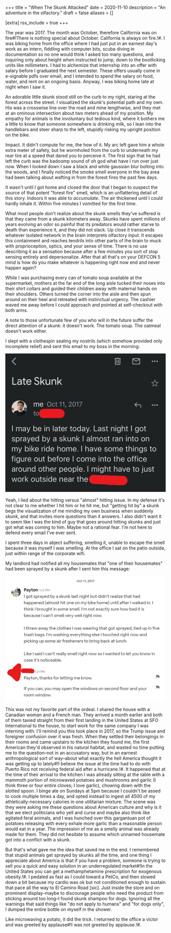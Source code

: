 +++
title = "When The Skunk Attacked"
date = 2020-11-10
description = "An adventure in the olfactory."
draft = false
aliases = []

[extra]
rss_include = true
+++

The year was 2017. The month was October, therefore California was on fire#!There is nothing special about October. California is always on fire.!#. I was biking home from the office where I had just put in an earnest day's work as an intern, fiddling with computer bits, scuba diving in documentation so no one would think I asked too many questions, and inquiring only about height when instructed to jump, down to the bootlicking units like millimeters. I had to alchemize that internship into an offer with salary before I graduated the next semester. These offers usually come in e-signable pdfs over email, and I intended to spend the salary on food, water, and rent on an ongoing basis. Anyway, I was biking home late at night when I saw it.

An adorable little skunk stood still on the curb to my right, staring at the forest across the street. I visualized the skunk's potential path and my own. His was a crosswise line over the road and mine lengthwise, and they met at an ominous intersection about two meters ahead of my position. My empathy for animals is the involuntary but tedious kind, where it bothers me a little to know that someone somewhere is drinking milk, so I lean into the handlebars and steer sharp to the left, stupidly risking my upright position on the bike.

Impact. It didn't compute for me, the how of it. My arc left gave him a whole extra meter of safety, but he wormholed from the curb to underneath my rear tire at a speed that dared you to perceive it. The first sign that he had left the curb was the badoomp sound of oh god what have I run over just now. When I looked down I saw a black and white gaussian blur bolting into the woods, and I finally noticed the smoke smell everyone in the bay area had been talking about wafting in from the forest fires the past few days. 

It wasn't until I got home and closed the door that I began to suspect the source of that potent "forest fire" smell, which is an unflattering detail of this story. Indoors it was able to _accumulate_. The air thickened until I could hardly inhale it. Within five minutes I vomitted for the first time.

What most people don't realize about the skunk smells they've suffered is that they came from a skunk kilometers away. Skunks have spent millions of years evolving an odor so painful that its predators would rather starve to death than experience it, and they did not slack. Up close it transcends whatever isolated network in the brain interprets olfactory input. It escapes this containment and reaches tendrils into other parts of the brain to muck with proprioception, optics, and your sense of time. There is no use describing it as a sensation because after a few minutes you sort of stop sensing entirely and depersonalize. After that all that's on your DEFCON 5 mind is how do you make whatever is happening right now end and never happen again?

While I was purchasing every can of tomato soup available at the supermarket, mothers at the far end of the long aisle tucked their noses into their shirt collars and guided their children away with maternal hands on their shoulders. Others turned the corner into the aisle and then spun around on their heel and retreated with instinctual urgency. The cashier waved me away before I could approach and pointed at self-checkout with both arms.

A note to those unfortunate few of you who will in the future suffer the direct attention of a skunk: it doesn't work. The tomato soup. The oatmeal doesn't work either.

I slept with a clothespin sealing my nostrils (which somehow provided only incomplete relief) and sent this email to my boss in the morning:

![](boss_email.gif)

Yeah, I lied about the hitting versus "almost" hitting issue. In my defense it's not clear to me whether I hit him or he hit me, but "getting hit by" a skunk begs the visualization of me minding my own business when suddenly _skunk_, and that invites more questions than it answers. I also didn't want it to seem like I was the kind of guy that goes around hitting skunks and just got what was coming to him. Maybe not a rational fear. I'm not here to defend every email I've ever sent.

I spent three days in abject suffering, smelling it, unable to escape the smell because it was myself I was smelling. At the office I sat on the patio outside, just within range of the corporate wifi.

My landlord had notified all my housemates that "one of their housemates" had been sprayed by a skunk after I sent him this message:

![](landlord_email.gif)

This was not my favorite part of the ordeal. I shared the house with a Canadian woman and a French man. They arrived a month earlier and both of them taxied straight from their first landing in the United States at SFO International to the house, to start work for the same company I was interning with. I'll remind you this took place in 2017, so the Trump issue and foreigner confusion over it was fresh. When they settled their belongings in their rooms and came upstairs to the kitchen they found me, the first American they'd observed in his natural habitat, and wasted no time putting me to the question–not in an accusatory way, but in an earnest anthropological sort of way–about what exactly the hell America thought it was getting up to lately#!I believe the issue at the time had to do with Puerto Rico not receiving federal aid after a hurricane.!#. It happened that at the time of their arrival to the kitchen I was already sitting at the table with a mammoth portion of microwaved potatoes and mushrooms and garlic (I think three or four entire cloves; I love garlic), chowing down with the slotted spoon. I binge ate on Sundays at 5pm because I couldn't be assed to cook multiple times a day, and opted instead to ingest all 4500 of my athletically-necessary calories in one utilitarian mixture. The scene was they were asking me these questions about American culture and why is it that we elect politicians who yell and curse and maybe also think like agitated feral animals, and I was hunched over this gargantuan pot of potatoes releasing with every exhale more garlic than a reasonable person would eat in a year. The impression of me as a smelly animal was already made for them. They did not hesitate to assume which unnamed housemate got into a conflict with a skunk.

But that's what gave me the idea that saved me in the end. I remembered that stupid animals get sprayed by skunks all the time, and one thing I appreciate about America is that if you have a problem, someone is trying to sell you a quick and easy solution in an underregulated market#!In the United States you can get a methamphetamine prescription for exogenous obesity.!#. I pedaled as fast as I could toward a PetCo, and then slowed down a bit because my cardio was ok but not conditioned enough to sustain that pace all the way to El Camino Road [sic]. Just inside the store and on prominent display–maybe to discourage people who need the product from sticking around too long–I found skunk shampoo for dogs. Ignoring all the warnings that said things like "do not apply to humans" and "for dogs only", I dumped the entire bottle on myself in the shower.

Like microwaving a potato, it did the trick. I returned to the office a victor and was greeted by applause#!I was not greeted by applause.!#.





